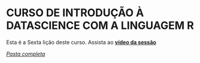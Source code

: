 # CURSO DE INTRODUÇÃO À DATASCIENCE COM A LINGUAGEM R
Esta é a Sexta lição deste curso.
Assista ao [**vídeo da  sessão**](https://youtu.be/FG7kxbuEO_Q)

[*Pasta completa*](./lesson6)